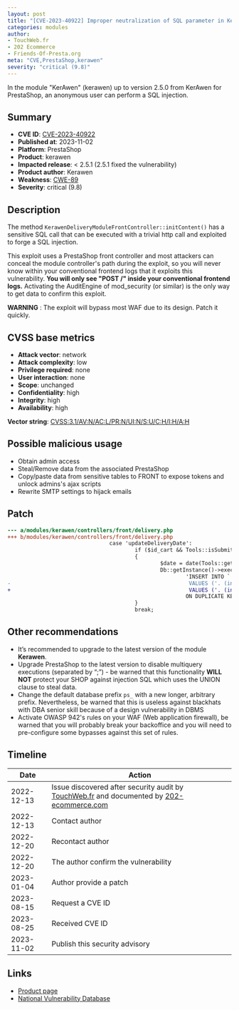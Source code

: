 ```yaml
---
layout: post
title: "[CVE-2023-40922] Improper neutralization of SQL parameter in KerAwen module for PrestaShop"
categories: modules
author:
- TouchWeb.fr
- 202 Ecommerce
- Friends-Of-Presta.org
meta: "CVE,PrestaShop,kerawen"
severity: "critical (9.8)"
---
```


In the module "KerAwen" (kerawen) up to version 2.5.0 from KerAwen for PrestaShop, an anonymous user can perform a SQL injection.


## Summary

* **CVE ID**: [CVE-2023-40922](https://cve.mitre.org/cgi-bin/cvename.cgi?name=CVE-2023-40922)
* **Published at**: 2023-11-02
* **Platform**: PrestaShop
* **Product**: kerawen
* **Impacted release**: < 2.5.1 (2.5.1 fixed the vulnerability)
* **Product author**: Kerawen
* **Weakness**: [CWE-89](https://cwe.mitre.org/data/definitions/89.html)
* **Severity**: critical (9.8)

## Description

The method `KerawenDeliveryModuleFrontController::initContent()` has a sensitive SQL call that can be executed with a trivial http call and exploited to forge a SQL injection.

This exploit uses a PrestaShop front controller and most attackers can conceal the module controller's path during the exploit, so you will never know within your conventional frontend logs that it exploits this vulnerability. **You will only see "POST /" inside your conventional frontend logs.** Activating the AuditEngine of mod_security (or similar) is the only way to get data to confirm this exploit.

**WARNING** : The exploit will bypass most WAF due to its design. Patch it quickly.

## CVSS base metrics

* **Attack vector**: network
* **Attack complexity**: low
* **Privilege required**: none
* **User interaction**: none
* **Scope**: unchanged
* **Confidentiality**: high
* **Integrity**: high
* **Availability**: high

**Vector string**: [CVSS:3.1/AV:N/AC:L/PR:N/UI:N/S:U/C:H/I:H/A:H](https://nvd.nist.gov/vuln-metrics/cvss/v3-calculator?vector=AV:N/AC:L/PR:N/UI:N/S:U/C:H/I:H/A:H)

## Possible malicious usage

* Obtain admin access
* Steal/Remove data from the associated PrestaShop
* Copy/paste data from sensitive tables to FRONT to expose tokens and unlock admins's ajax scripts
* Rewrite SMTP settings to hijack emails


## Patch

```diff
--- a/modules/kerawen/controllers/front/delivery.php
+++ b/modules/kerawen/controllers/front/delivery.php
                                case 'updateDeliveryDate':
                                        if ($id_cart && Tools::isSubmit('delivery_date'))
                                        {
                                                $date = date(Tools::getValue('delivery_date'));
                                                Db::getInstance()->execute(
                                                        'INSERT INTO `'._DB_PREFIX_.'cart_kerawen` (id_cart, delivery_date)
-                                                        VALUES ('. (int) $id_cart .', FROM_UNIXTIME('.$date.'))
+                                                        VALUES ('. (int) $id_cart .', FROM_UNIXTIME("'.pSQL($date).'"))
                                                        ON DUPLICATE KEY UPDATE delivery_date = VALUES(delivery_date)');
                                        }
                                        break;
```

## Other recommendations

* It’s recommended to upgrade to the latest version of the module **Kerawen**.
* Upgrade PrestaShop to the latest version to disable multiquery executions (separated by “;”) - be warned that this functionality **WILL NOT** protect your SHOP against injection SQL which uses the UNION clause to steal data.
* Change the default database prefix `ps_` with a new longer, arbitrary prefix. Nevertheless, be warned that this is useless against blackhats with DBA senior skill because of a design vulnerability in DBMS
* Activate OWASP 942's rules on your WAF (Web application firewall), be warned that you will probably break your backoffice and you will need to pre-configure some bypasses against this set of rules.

## Timeline

| Date | Action |
|--|--|
| 2022-12-13 | Issue discovered after security audit by [TouchWeb.fr](https://www.touchweb.fr) and documented by [202-ecommerce.com](https://www.202-ecommerce.com/) |
| 2022-12-13 | Contact author |
| 2022-12-20 | Recontact author |
| 2022-12-20 | The author confirm the vulnerability |
| 2023-01-04 | Author provide a patch |
| 2023-08-15 | Request a CVE ID |
| 2023-08-25 | Received CVE ID |
| 2023-11-02 | Publish this security advisory |

## Links

* [Product page](https://kerawen.com/logiciel-de-caisse/)
* [National Vulnerability Database](https://nvd.nist.gov/vuln/detail/CVE-2023-40922)
